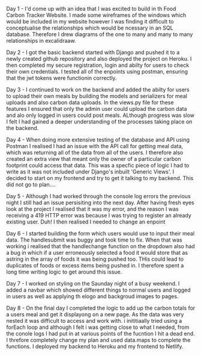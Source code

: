 Day 1 - I'd come up with an idea that I was excited to build in th Food Carbon Tracker Website. I made some wireframes of the windows which would be included in my website however I was finding it difficult to conceptualise the relationships which would be ncessary in an SQL database. Therefore I drew diagrams of the one to many and many to many relationships in excalidraaw.

Day 2 - I got the basic backend started with Django and pushed it to a newly created github repository and also deployed the project on Heroku. I then completed my secure registration, login and abilty for users to check their own credentials. I tested all of the enpoints using postman, ensuring that the jwt tokens were functionin correctly.

Day 3 - I continued to work on the backend and added the abilty for users to upload their own meals by building the models and serializers for meal uploads and also carbon data uploads. In the views.py file for these features I ensured that only the admin user could upload the carbon data and alo only logged in users could post meals. ALthough progress was slow I felt I had gained a deeper understanding of the processes taking place on the backend.

Day 4 - When doing more extensive testing of the database and API using Postman I realised I had an issue with the API call for getting meal data, which was returning all of the data from all of the users. I therefore also created an extra view that meant only the owner of a particular carbon footprint could access that data. This was a specfic piece of logic I had to write as it was not included under Django's inbuilt 'Generic Views'. I decided to start on my frontend and try to get it talking to my backend. This did not go to plan....

Day 5 - Although I had worked through the console log errors the previous night I still had an issue persisiting into the next day. After having fresh eyes look at the project I realised that it was my error, and the reason I was receiving a 419 HTTP error was because I was trying to register an already existing user. Duh! I then realised I needed to change an enpoint

Day 6 - I started building the form which users would use to input their meal data. The handlesubmit was buggy and took time to fix. When that was working i realised that the handlechange function on the dropdown also had a bug in which if a user erroneously selected a food it would store that as astring in the array of foods it was being pushed too. THis could lead to duplicates of foods or excess items being pushed in. I therefore spent a long time writing logic to get around this issue.

Day 7 - I worked on styling on the Saunday night of a busy weekend. I added a navbar which showed different things to normal users and logged in users as well as applying th elogo and backgroud images to pages.

Day 8 - On the final day I completed the logic to add up the carbon totals for a users meal and get it displayong on a new page. As the data was very nested it was difficult to access and work with. i inititiaally tried using a forEach loop and although I felt i was getting close to what I needed, from the conole logs I had put in at various points of the fucntion I hit a dead end. I threfore completely change my plan and used data.maps to complete the functions. I deployed my backend to Heroku and my frontend to Netlify.

